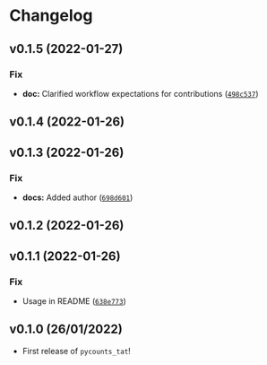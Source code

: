 # Changelog

<!--next-version-placeholder-->

## v0.1.5 (2022-01-27)
### Fix
* **doc:** Clarified workflow expectations for contributions ([`498c537`](https://github.com/ttimbers/pycounts_tat/commit/498c53764e5394a125394a3ab4dc12619f4e9dfd))

## v0.1.4 (2022-01-26)


## v0.1.3 (2022-01-26)
### Fix
* **docs:** Added author ([`698d601`](https://github.com/ttimbers/pycounts_tat/commit/698d601d516ae105b7dbe349776d45e16b6631e6))

## v0.1.2 (2022-01-26)


## v0.1.1 (2022-01-26)
### Fix
* Usage in README ([`638e773`](https://github.com/ttimbers/pycounts_tat/commit/638e7733d347135cf00f9bbab6d6275b5f0a3dc7))

## v0.1.0 (26/01/2022)

- First release of `pycounts_tat`!